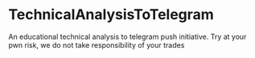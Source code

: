 # TechnicalAnalysisToTelegram
An educational technical analysis to telegram push initiative. Try at your pwn risk, we do not take responsibility of your trades
